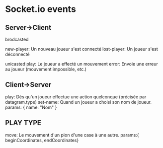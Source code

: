 Socket.io events
================
Server->Client
--------------
brodcasted

new-player:	Un nouveau joueur s'est connecté
lost-player:	Un joueur s'est déconnecté

unicasted
play:		Le joueur a effecté un mouvement
error:		Envoie une erreur au joueur (mouvement impossible, etc.)

Client->Server
--------------
play: 		Dès qu'un joueur effectue une action quelconque (précisée par datagram.type)
set-name:	Quand un joueur a choisi son nom de joueur. params: { name: "Nom" }


PLAY TYPE
----
move:		Le mouvement d'un pion d'une case à une autre. params:{ beginCoordinates, endCoordinates}
